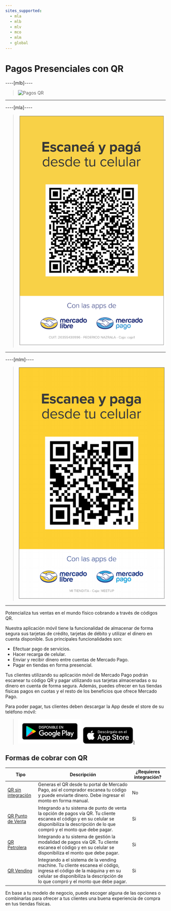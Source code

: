 ```yaml
---
sites_supported:
  - mla
  - mlb
  - mlv
  - mco
  - mlm
  - global
---
```



# Pagos Presenciales con QR

----[mlb]----

> ![Pagos QR](/images/mobile/qr.pt.png)
------------
----[mla]----
> ![Pagos QR](/images/mobile/qr_mla.es.png)
------------
----[mlm]----
> ![Pagos QR](/images/mobile/qr_mlm.es.png)
------------


Potencializa tus ventas en el mundo físico cobrando a través de códigos QR.  

Nuestra aplicación móvil tiene la funcionalidad de almacenar de forma segura sus tarjetas de crédito, tarjetas de débito y utilizar el dinero en cuenta disponible. Sus principales funcionalidades son:

* Efectuar pago de servicios.
* Hacer recarga de celular.
* Enviar y recibir dinero entre cuentas de Mercado Pago.
* Pagar en tiendas en forma presencial.

Tus clientes utilizando su aplicación móvil de Mercado Pago podrán escanear tu código QR y pagar utilizando sus tarjetas almacenadas o su dinero en cuenta de forma segura. Además, puedes ofrecer en tus tiendas físicas pagos en cuotas y el resto de los beneficios que ofrece Mercado Pago.

Para poder pagar, tus clientes deben descargar la App desde el store de su teléfono móvil:

> [<img src="/images/mobile/GooglePlayBadge.es.png" alt="Android Play Store" width="200"/>](https://play.google.com/store/apps/details?id=com.mercadopago.wallet&hl=es_419) [<img src="/images/mobile/AppStoreBadge.es.svg" alt="iOS App Store" width="158"/>)](https://itunes.apple.com/ar/app/mercado-pago/id925436649?mt=8)

## Formas de cobrar con QR  

| Tipo                                                         | Descripción                                                  | ¿Requieres integración? |
| ------------------------------------------------------------ | ------------------------------------------------------------ | ----------------------- |
| [QR sin integración](/guides/instore-payments/qr-payments/qr-static.es.md) | Generas el QR desde tu portal de Mercado Pago, así el comprador escanea tu código y puede enviarte dinero. Debe ingresar el monto en forma manual. | No                      |
| [QR Punto de Venta](/guides/instore-payments/qr-payments/qr-pos.es.md) | Integrando a tu sistema de punto de venta la opción de pagos vía QR. Tu cliente escanea el código y en su celular se disponibiliza la descripción de lo que compró y el monto que debe pagar. | Si                      |
| [QR Petrolera](/guides/instore-payments/qr-payments/qr-gas-station.es.md) | Integrando a tu sistema de gestión la modalidad de pagos vía QR. Tu cliente escanea el código y en su celular se disponibiliza el monto que debe pagar. | Si                      |
| [QR Vending](/guides/instore-payments/qr-payments/qr-vending.es.md) | Integrando a el sistema de la vending machine. Tu cliente escanea el código, ingresa el código de la máquina y en su celular se disponibiliza la descripción de lo que compró y el monto que debe pagar. | Si                      |

En base a tu modelo de negocio, puede escoger alguna de las opciones o combinarlas para ofrecer a tus clientes una buena experiencia de compra en tus tiendas físicas.

